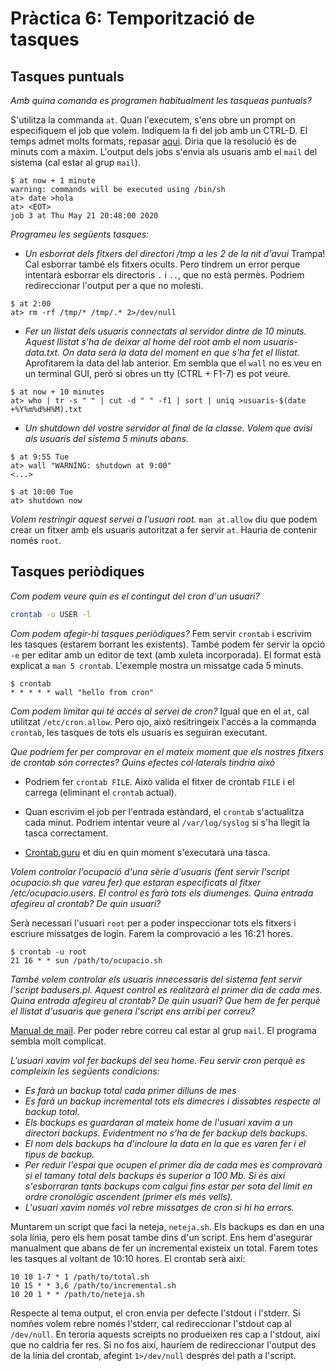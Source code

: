 # Pràctica 6: Temporització de tasques

## Tasques puntuals

*Amb quina comanda es programen habitualment les tasqueas puntuals?*

S'utilitza la commanda `at`. Quan l'executem, s'ens obre un prompt on
especifiquem el job que volem. Indiquem la fi del job amb un CTRL-D. El temps
admet molts formats, repasar [aqui](https://www.computerhope.com/unix/uat.htm).
Diria que la resolució és de minuts com a màxim. L'output dels jobs s'envia als
usuaris amb el `mail` del sistema (cal estar al grup `mail`).

```
$ at now + 1 minute
warning: commands will be executed using /bin/sh
at> date >hola    
at> <EOT> 
job 3 at Thu May 21 20:48:00 2020
```

*Programeu les següents tasques:*
* *Un esborrat dels fitxers del directori /tmp a les 2 de la nit d'avui*
  Trampa! Cal esborrar també els fitxers ocults. Pero tindrem un error perque
  intentarà esborrar els directoris `.` i `..`, que no està permès. Podriem
  redireccionar l'output per a que no molesti.
```
$ at 2:00
at> rm -rf /tmp/* /tmp/.* 2>/dev/null
```

* *Fer un llistat dels usuaris connectats al servidor dintre de 10 minuts.
  Aquest llistat s'ha de deixar al home del root amb el
  nom usuaris-data.txt. On data serà la data del moment en que s'ha fet el
  llistat.* Aprofitarem la data del lab anterior. Em sembla que el `wall` no es
  veu en un terminal GUI, però si obres un tty (CTRL + F1-7) es pot veure.
```
$ at now + 10 minutes
at> who | tr -s " " | cut -d " " -f1 | sort | uniq >usuaris-$(date +%Y%m%d%H%M).txt
```

* *Un shutdown del vostre servidor al final de la classe. Volem que avisi als
  usuaris del sistema 5 minuts abans.*
```
$ at 9:55 Tue
at> wall "WARNING: shutdown at 9:00"
<...>

$ at 10:00 Tue
at> shutdown now
```

*Volem restringir aquest servei a l'usuari root.* `man at.allow` diu que podem
crear un fitxer amb els usuaris autoritzat a fer servir `at`. Hauria de
contenir només `root`.

## Tasques periòdiques

*Com podem veure quin es el contingut del cron d'un usuari?*
```bash
crontab -u USER -l
```

*Com podem afegir-hi tasques periòdiques?* Fem servir `crontab` i escrivim les
tasques (estarem borrant les existents). També podem fer servir la opció `-e`
per editar amb un editor de text (amb xuleta incorporada). El format està
explicat a `man 5 crontab`. L'exemple mostra un missatge cada 5 minuts.
```
$ crontab
* * * * * wall "hello from cron"
```

*Com podem limitar qui té accés al servei de cron?* Igual que en el `at`,
cal utilitzat `/etc/cron.allow`. Pero ojo, això resitringeix l'accés a la
commanda `crontab`, les tasques de tots els usuaris es seguiran executant.

*Que podríem fer per comprovar en el mateix moment que els nostres fitxers de
crontab són correctes? Quins efectes col·laterals tindria això*

* Podriem fer `crontab FILE`. Això valida el fitxer de crontab `FILE` i el
  carrega (eliminant el `crontab` actual).

* Quan escrivim el job per l'entrada estàndard, el `crontab` s'actualitza cada
  minut. Podriem intentar veure al `/var/log/syslog` si s'ha llegit la tasca
  correctament.

* [Crontab.guru](https://crontab.guru) et diu en quin moment s'executarà una
  tasca.

*Volem controlar l'ocupació d'una sèrie d'usuaris (fent servir l'script
ocupacio.sh que vareu fer) que estaran especificats al fitxer
/etc/ocupacio.users. El control es farà tots els diumenges. Quina entrada
afegireu al crontab? De quin usuari?*

Serà necessari l'usuari `root` per a poder inspeccionar tots els fitxers i
escriure missatges de login. Farem la comprovació a les 16:21 hores.
```
$ crontab -u root
21 16 * * sun /path/to/ocupacio.sh
``` 

*També volem controlar els usuaris innecessaris del sistema fent servir l'script
badusers.pl. Aquest control es realitzarà el primer dia de cada mes. Quina
entrada afegireu al crontab? De quin usuari? Que hem de fer perquè el llistat
d'usuaris que genera l'script ens arribi per correu?*

[Manual de mail](https://mailutils.org/manual/html_secition/mail.html). Per
poder rebre correu cal estar al grup `mail`. El programa sembla molt complicat.

*L'usuari xavim vol fer backups del seu home. Feu servir cron perquè es
compleixin les següents condicions:*
* *Es farà un backup total cada primer dilluns de mes*
* *Es farà un backup incremental tots els dimecres i dissabtes respecte al
backup total.*
* *Els backups es guardaran al mateix home de l'usuari xavim a un directori
backups. Evidentment no s'ha de fer backup dels backups.*
* *El nom dels backups ha d'incloure la data en la que es varen fer i el tipus
de backup.*
* *Per reduir l'espai que ocupen el primer dia de cada mes es comprovarà si
el tamany total dels backups és superior a 100 Mb. Si és així s'esborraran
tants backups com calgui fins estar per sota del límit en ordre cronològic
ascendent (primer els més vells).*
* *L'usuari xavim només vol rebre missatges de cron si hi ha errors.*

Muntarem un script que faci la neteja, `neteja.sh`. Els backups es dan en una
sola línia, pero els hem posat tambe dins d'un script. Ens hem d'asegurar
manualment que abans de fer un incremental existeix un total. Farem totes les
tasques al voltant de 10:10 hores. El crontab serà
així:

```crontab
10 10 1-7 * 1 /path/to/total.sh
10 15 * * 3,6 /path/to/incremental.sh
10 20 1 * * /path/to/neteja.sh
```

Respecte al tema output, el cron envia per defecte l'stdout i l'stderr. Si
nomñes volem rebre només l'stderr, cal redireccionar l'stdout cap al
`/dev/null`. En teroria aquests screipts no produeixen res cap a l'stdout, així
que no caldria fer res. Si no fos així, hauríem de redireccionar l'output des
de la línia del crontab, afegint `1>/dev/null` després del path a l'script.

